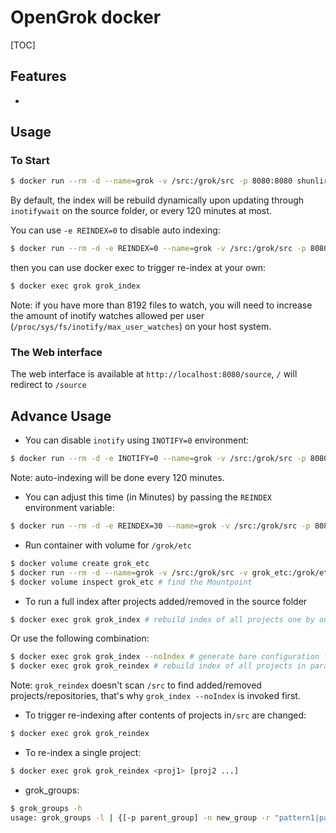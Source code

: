 # OpenGrok docker

[TOC]

## Features

- 

## Usage

### To Start

```sh
$ docker run --rm -d --name=grok -v /src:/grok/src -p 8080:8080 shunlir/opengrok
```

By default, the index will be rebuild dynamically upon updating through `inotifywait` on the source folder, or every 120 minutes at most. 

You can use `-e REINDEX=0` to disable auto indexing:

```sh
$ docker run --rm -d -e REINDEX=0 --name=grok -v /src:/grok/src -p 8080:8080 shunlir/opengrok
```

then you can use docker exec to trigger re-index at your own:

```sh
$ docker exec grok grok_index
```

Note:  if you have more than 8192 files to watch, you will need to increase the amount of inotify watches allowed per user (`/proc/sys/fs/inotify/max_user_watches`) on your host system.

### The Web interface

The web interface is available at `http://localhost:8080/source`, `/` will redirect to `/source`

## Advance Usage

- You can disable `inotify` using `INOTIFY=0` environment:

```sh
$ docker run --rm -d -e INOTIFY=0 --name=grok -v /src:/grok/src -p 8080:8080 shunlir/opengrok
```

Note: auto-indexing will be done every 120 minutes.

- You can adjust this time (in Minutes) by passing the `REINDEX `environment variable:

```sh
$ docker run --rm -d -e REINDEX=30 --name=grok -v /src:/grok/src -p 8080:8080 shunlir/opengrok
```

- Run container with volume for `/grok/etc`

```sh
$ docker volume create grok_etc
$ docker run --rm -d --name=grok -v /src:/grok/src -v grok_etc:/grok/etc -p 8080:8080 shunlir/opengrok
$ docker volume inspect grok_etc # find the Mountpoint
```

- To run a full index after projects added/removed in the source folder

```sh
$ docker exec grok grok_index # rebuild index of all projects one by one
```

Or use the following combination:

```sh
$ docker exec grok grok_index --noIndex # generate bare configuration for web interface
$ docker exec grok grok_reindex # rebuild index of all projects in parallel
```

Note: `grok_reindex` doesn't scan `/src` to find added/removed projects/repositories, that's why `grok_index --noIndex` is invoked first.

- To trigger re-indexing after contents of projects in`/src` are changed:

```sh
$ docker exec grok grok_reindex
```

- To re-index a single project:

```sh
$ docker exec grok grok_reindex <proj1> [proj2 ...]
```

- grok_groups:

```sh
$ grok_groups -h
usage: grok_groups -l | {[-p parent_group] -n new_group -r "pattern1|pattern2|..."}
```




